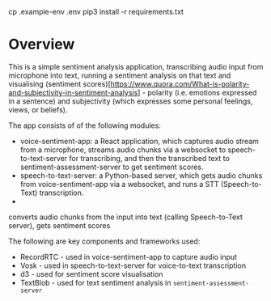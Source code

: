 
cp .example-env .env
pip3 install -r requirements.txt

# Overview

This is a simple sentiment analysis application, transcribing audio input from microphone into text, running a sentiment analysis on that text and visualising (sentiment scores)[https://www.quora.com/What-is-polarity-and-subjectivity-in-sentiment-analysis] - polarity (i.e. emotions expressed in a sentence) and subjectivity (which expresses some personal feelings, views, or beliefs).

The app consists of of the following modules:
* voice-sentiment-app: a React application, which captures audio stream from a microphone, streams audio chunks via a websocket to speech-to-text-server for transcribing, and then the transcribed text to sentiment-assessment-server to get sentiment scores.
* speech-to-text-server: a Python-based server, which gets audio chunks from voice-sentiment-app via a websocket, and runs a STT (Speech-to-Text) transcription.
* 

converts audio chunks from the input into text (calling Speech-to-Text server), gets sentiment scores


The following are key components and frameworks used:
* RecordRTC - used in voice-sentiment-app to capture audio input
* Vosk - used in speech-to-text-server for voice-to-text transcription
* d3 - used for sentiment score visualisation
* TextBlob - used for text sentiment analysis in `sentiment-assessment-server`